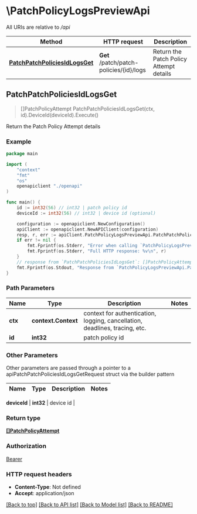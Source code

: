 # \PatchPolicyLogsPreviewApi

All URIs are relative to */api*

Method | HTTP request | Description
------------- | ------------- | -------------
[**PatchPatchPoliciesIdLogsGet**](PatchPolicyLogsPreviewApi.md#PatchPatchPoliciesIdLogsGet) | **Get** /patch/patch-policies/{id}/logs | Return the Patch Policy Attempt details 



## PatchPatchPoliciesIdLogsGet

> []PatchPolicyAttempt PatchPatchPoliciesIdLogsGet(ctx, id).DeviceId(deviceId).Execute()

Return the Patch Policy Attempt details 



### Example

```go
package main

import (
    "context"
    "fmt"
    "os"
    openapiclient "./openapi"
)

func main() {
    id := int32(56) // int32 | patch policy id
    deviceId := int32(56) // int32 | device id (optional)

    configuration := openapiclient.NewConfiguration()
    apiClient := openapiclient.NewAPIClient(configuration)
    resp, r, err := apiClient.PatchPolicyLogsPreviewApi.PatchPatchPoliciesIdLogsGet(context.Background(), id).DeviceId(deviceId).Execute()
    if err != nil {
        fmt.Fprintf(os.Stderr, "Error when calling `PatchPolicyLogsPreviewApi.PatchPatchPoliciesIdLogsGet``: %v\n", err)
        fmt.Fprintf(os.Stderr, "Full HTTP response: %v\n", r)
    }
    // response from `PatchPatchPoliciesIdLogsGet`: []PatchPolicyAttempt
    fmt.Fprintf(os.Stdout, "Response from `PatchPolicyLogsPreviewApi.PatchPatchPoliciesIdLogsGet`: %v\n", resp)
}
```

### Path Parameters


Name | Type | Description  | Notes
------------- | ------------- | ------------- | -------------
**ctx** | **context.Context** | context for authentication, logging, cancellation, deadlines, tracing, etc.
**id** | **int32** | patch policy id | 

### Other Parameters

Other parameters are passed through a pointer to a apiPatchPatchPoliciesIdLogsGetRequest struct via the builder pattern


Name | Type | Description  | Notes
------------- | ------------- | ------------- | -------------

 **deviceId** | **int32** | device id | 

### Return type

[**[]PatchPolicyAttempt**](PatchPolicyAttempt.md)

### Authorization

[Bearer](../README.md#Bearer)

### HTTP request headers

- **Content-Type**: Not defined
- **Accept**: application/json

[[Back to top]](#) [[Back to API list]](../README.md#documentation-for-api-endpoints)
[[Back to Model list]](../README.md#documentation-for-models)
[[Back to README]](../README.md)


